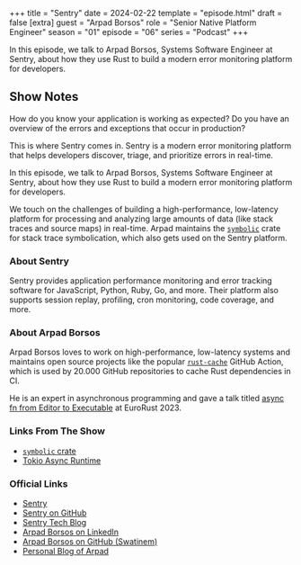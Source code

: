 +++
title = "Sentry"
date = 2024-02-22
template = "episode.html"
draft = false
[extra]
guest = "Arpad Borsos"
role = "Senior Native Platform Engineer"
season = "01"
episode = "06"
series = "Podcast"
+++

In this episode, we talk to Arpad Borsos, Systems Software Engineer at Sentry,
about how they use Rust to build a modern error monitoring platform for
developers.

<!-- more -->

## Show Notes

How do you know your application is working as expected?
Do you have an overview of the errors and exceptions that occur
in production?

This is where Sentry comes in. Sentry is a modern error monitoring platform
that helps developers discover, triage, and prioritize errors in real-time.

In this episode, we talk to Arpad Borsos, Systems Software Engineer at Sentry,
about how they use Rust to build a modern error monitoring platform for
developers.

We touch on the challenges of building a high-performance, low-latency
platform for processing and analyzing large amounts of data (like stack traces
and source maps) in real-time. 
Arpad maintains the [`symbolic`](https://github.com/getsentry/symbolic) crate
for stack trace symbolication, which also gets used on the Sentry platform.


### About Sentry

Sentry provides application performance monitoring and error tracking software
for JavaScript, Python, Ruby, Go, and more. Their platform also supports session
replay, profiling, cron monitoring, code coverage, and more.


### About Arpad Borsos

Arpad Borsos loves to work on high-performance, low-latency systems and
maintains open source projects like the popular
[`rust-cache`](https://github.com/Swatinem/rust-cache) GitHub Action, which is
used by 20.000 GitHub repositories to cache Rust dependencies in CI. 

He is an expert in asynchronous programming and gave a talk titled [async fn from Editor to
Executable](https://www.youtube.com/watch?v=id38OaSPioA) at EuroRust 2023.


### Links From The Show

- [`symbolic` crate](https://github.com/getsentry/symbolic)
- [Tokio Async Runtime](https://tokio.rs/)

### Official Links

- [Sentry](https://sentry.io/)
- [Sentry on GitHub](https://github.com/getsentry/sentry)
- [Sentry Tech Blog](https://sentry.engineering/)
- [Arpad Borsos on LinkedIn](https://www.linkedin.com/in/swatinem/)
- [Arpad Borsos on GitHub (Swatinem)](https://github.com/Swatinem)
- [Personal Blog of Arpad](https://swatinem.de/)